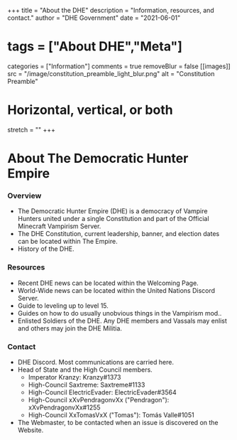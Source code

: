 +++
title = "About the DHE"
description = "Information, resources, and contact."
author = "DHE Government"
date = "2021-06-01"
# tags = ["About DHE","Meta"]
categories = ["Information"]
comments = true
removeBlur = false
[[images]]
  src = "/image/constitution_preamble_light_blur.png"
  alt = "Constitution Preamble"
  # Horizontal, vertical, or both
  stretch = ""
+++

# About The Democratic Hunter Empire

### Overview

- The Democratic Hunter Empire (DHE) is a democracy of Vampire Hunters united
  under a single Constitution and part of the Official Minecraft Vampirism
  Server.
- The DHE Constitution, current leadership, banner, and election dates can be
  located within The Empire.
- History of the DHE.

### Resources

- Recent DHE news can be located within the Welcoming Page.
- World-Wide news can be located within the United Nations Discord Server.
- Guide to leveling up to level 15.
- Guides on how to do usually unobvious things in the Vampirism mod..
- Enlisted Soldiers of the DHE. Any DHE members and Vassals may enlist and
  others may join the DHE Militia.

### Contact

- DHE Discord. Most communications are carried here.
- Head of State and the High Council members.
	- Imperator Kranzy: Kranzy#1373
	- High-Council Saxtreme: Saxtreme#1133
	- High-Council ElectricEvader: ElectricEvader#3564
	- High-Council xXvPendragonvXx ("Pendragon"): xXvPendragonvXx#1255
	- High-Council XxTomasVxX ("Tomas"): Tomás Valle#1051
- The Webmaster, to be contacted when an issue is discovered on the Website.
